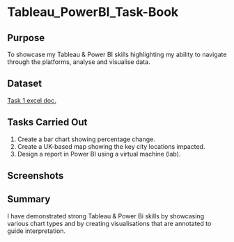 # Tableau_PowerBI_Task-Book

## Purpose
To showcase my Tableau & Power BI skills highlighting my ability to navigate through the platforms, analyse and visualise data.

## Dataset

<a href="">Task 1 excel doc.</a>

## Tasks Carried Out

1.	Create a bar chart showing percentage change.
2.	Create a UK-based map showing the key city locations impacted. 
3.	Design a report in Power BI using a virtual machine (lab).

## Screenshots



## Summary
I have demonstrated strong Tableau & Power Bi skills by showcasing various chart types and by creating visualisations that are annotated to guide interpretation.

